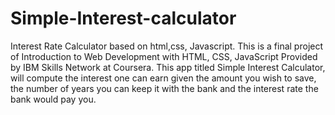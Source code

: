 # Simple-Interest-calculator
Interest Rate Calculator based on html,css, Javascript. 
This is a final project of Introduction to Web Development with HTML, CSS, JavaScript
Provided by  IBM Skills Network at Coursera.
This app titled Simple Interest Calculator, will compute the interest one can earn given the amount you wish to save, the number of years you can keep it with the bank and the interest rate the bank would pay you.
